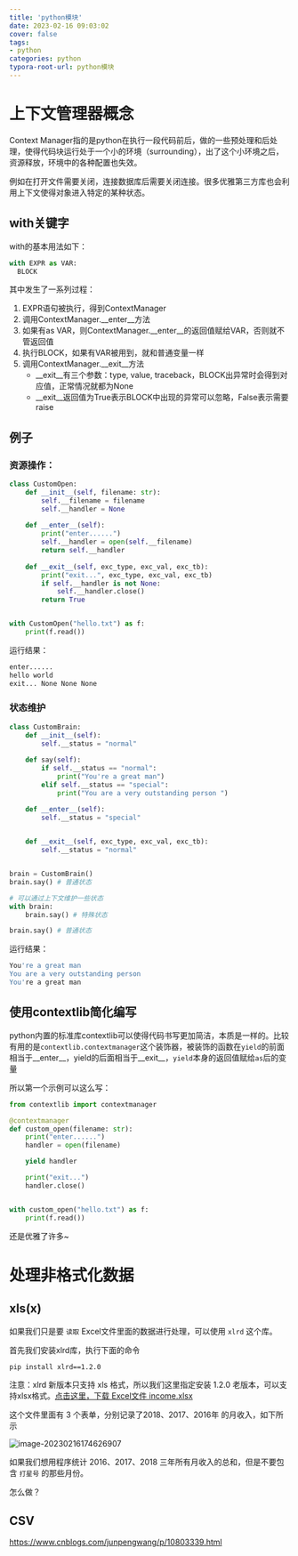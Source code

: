 ```yaml
---
title: 'python模块'
date: 2023-02-16 09:03:02
cover: false
tags:
- python
categories: python
typora-root-url: python模块
---
```


# 上下文管理器概念

Context Manager指的是python在执行一段代码前后，做的一些预处理和后处理，使得代码块运行处于一个小的环境（surrounding），出了这个小环境之后，资源释放，环境中的各种配置也失效。

例如在打开文件需要关闭，连接数据库后需要关闭连接。很多优雅第三方库也会利用上下文使得对象进入特定的某种状态。

##  with关键字

with的基本用法如下：

```python
with EXPR as VAR:
  BLOCK
```

其中发生了一系列过程：

1. EXPR语句被执行，得到ContextManager
2. 调用ContextManager.__enter__方法
3. 如果有as VAR，则ContextManager.__enter__的返回值赋给VAR，否则就不管返回值
4. 执行BLOCK，如果有VAR被用到，就和普通变量一样
5. 调用ContextManager.__exit__方法
   - __exit__有三个参数：type, value, traceback，BLOCK出异常时会得到对应值，正常情况就都为None
   - __exit__返回值为True表示BLOCK中出现的异常可以忽略，False表示需要raise

##  例子

###  资源操作：

```python
class CustomOpen:
    def __init__(self, filename: str):
        self.__filename = filename
        self.__handler = None
    
    def __enter__(self):
        print("enter......")
        self.__handler = open(self.__filename)
        return self.__handler
    
    def __exit__(self, exc_type, exc_val, exc_tb):
        print("exit...", exc_type, exc_val, exc_tb)
        if self.__handler is not None:
            self.__handler.close()
        return True


with CustomOpen("hello.txt") as f:
    print(f.read())
```

运行结果：

```bash
enter......
hello world
exit... None None None
```

### 状态维护

```python
class CustomBrain:
    def __init__(self):
        self.__status = "normal"
    
    def say(self):
        if self.__status == "normal":
            print("You're a great man")
        elif self.__status == "special":
            print("You are a very outstanding person ")

    def __enter__(self):
        self.__status = "special"

    
    def __exit__(self, exc_type, exc_val, exc_tb):
        self.__status = "normal"


brain = CustomBrain()
brain.say() # 普通状态

# 可以通过上下文维护一些状态
with brain:
    brain.say() # 特殊状态

brain.say() # 普通状态
```

运行结果：

```bash
You're a great man
You are a very outstanding person
You're a great man
```

##  使用contextlib简化编写

python内置的标准库contextlib可以使得代码书写更加简洁，本质是一样的。比较有用的是`contextlib.contextmanager`这个装饰器，被装饰的函数在`yield`的前面相当于__enter__，yield的后面相当于__exit__，`yield`本身的返回值赋给`as`后的变量

所以第一个示例可以这么写：

```python
from contextlib import contextmanager

@contextmanager
def custom_open(filename: str):
    print("enter......")
    handler = open(filename)

    yield handler

    print("exit...")
    handler.close()


with custom_open("hello.txt") as f:
    print(f.read())
```

还是优雅了许多~

# 处理非格式化数据

## xls(x)

如果我们只是要 `读取` Excel文件里面的数据进行处理，可以使用 `xlrd` 这个库。

首先我们安装xlrd库，执行下面的命令

```bash
pip install xlrd==1.2.0
```

注意：xlrd 新版本只支持 xls 格式，所以我们这里指定安装 1.2.0 老版本，可以支持xlsx格式。[点击这里，下载 Excel文件 income.xlsx](https://cdn2.byhy.net/files/py/income.xlsx)

这个文件里面有 3 个表单，分别记录了2018、2017、2016年 的月收入，如下所示

![image-20230216174626907](image-20230216174626907.png)

如果我们想用程序统计 2016、2017、2018 三年所有月收入的总和，但是不要包含 `打星号` 的那些月份。

怎么做？



## CSV

https://www.cnblogs.com/junpengwang/p/10803339.html